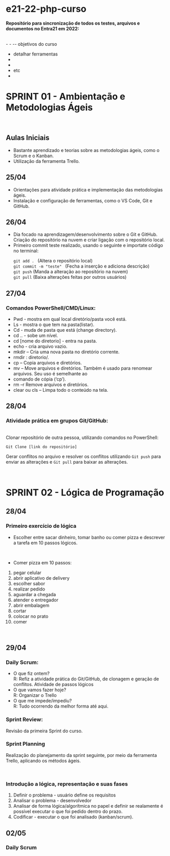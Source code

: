 # e21-22-php-curso
**Repositório para sincronização de todos os testes, arquivos e documentos no Entra21 em 2022:**

</br>
-
-
-- objetivos do curso


- detalhar ferramentas
-
-
- etc
-

# SPRINT 01 - Ambientação e Metodologias Ágeis


</br>

## Aulas Iniciais
<ul>
<li>Bastante aprendizado e teorias sobre as metodologias
ágeis, como o Scrum e o Kanban.

<li>Utilização da ferramenta Trello.
</ul>

## 25/04
<ul>
<li>Orientações para atividade prática e implementação das metodologias ágeis.

<li>Instalação e configuração de ferramentas, como o
VS Code, Git e GitHub. 

</ul>

## 26/04

<ul>
<li>Dia focado na aprendizagem/desenvolvimento sobre o Git e GitHub. Criação do repositório na nuvem e criar ligação com o repositório local.

<li>Primeiro commit teste realizado, usando o seguinte e importate código no terminal:


 ```git add . ``` (Altera o repositório local) </br>
```git commit -m "teste" ``` (Fecha a inserção e adiciona descrição) </br>
```git push``` (Manda a alteração ao repositório na nuvem)</br>
```git pull``` (Baixa alterações feitas por outros usuários)
</ul>

## 27/04

### Comandos PowerShell/CMD/Linux:
<ul>
<li>Pwd - mostra em qual local diretório/pasta você está.
<li>Ls - mostra o que tem na pasta(listar).
<li>Cd - muda de pasta que está (change directory).
<li>cd .. - sobe um nível.
<li>cd [nome do diretorio] - entra na pasta.
<li>echo - cria arquivo vazio.
<li>mkdir – Cria uma nova pasta no diretório corrente.
<li>rmdir : diretorio/.
<li>cp – Copia arquivos e diretórios.
<li>mv – Move arquivos e diretórios. Também é usado para renomear arquivos. Seu uso é semelhante ao <li>comando de cópia (‘cp’).
<li>rm –r Remove arquivos e diretórios.
<li>clear ou cls – Limpa todo o conteúdo na tela.
</ul>


## 28/04

### Atividade prática em grupos Git/GitHub:
</br>
Clonar repositório de outra pessoa, utilizando comandos no PowerShell:
</br>

```Git Clone [link do repositório]```

Gerar conflitos no arquivo e resolver os conflitos utilizando ```Git push``` para enviar as alterações e ```Git pull``` para baixar as alterações.


</br>

# SPRINT 02 - Lógica de Programação

## 28/04

### Primeiro exercício de lógica

- Escolher entre sacar dinheiro, tomar banho ou comer pizza e descrever a tarefa em 10 passos lógicos.
</br>

- Comer pizza em 10 passos:

 <ol>
 <li>pegar celular
 <li>abrir aplicativo de delivery
 <li>escolher sabor
 <li>realizar pedido
 <li>aguardar a chegada
 <li>atender o entregador
 <li>abrir embalagem
 <li>cortar
 <li>colocar no prato
 <li>comer
 </ol> 
 </br>

## 29/04

### Daily Scrum:

- O que fiz ontem? </br>
R: Refiz a atividade prática do Git/GitHub, de clonagem e geração de conflitos.
Atividade de passos lógicos </br>
- O que vamos fazer hoje? </br>
R: Organizar o Trello
- O que me impede/impediu? </br>
R: Tudo ocorrendo da melhor forma até aqui. </br>

 ### Sprint Review:
 Revisão da primeira Sprint do curso.
</br>

 ### Sprint Planning
Realização do planejamento da sprint seguinte, por meio da ferramenta Trello, aplicando os métodos ágeis.

</br>


### Introdução a lógica, representação e suas fases
<ol>
<li>Definir o problema - usuário define os requisitos
<li>Analisar o problema - desenvolvedor
<li>Analisar de forma lógica/algorítmica no papel e definir se realamente é possível executar o que foi pedido dentro do prazo.
<li>Codificar - executar o que foi analisado (kanban/scrum).
</ol>

## 02/05

### Daily Scrum


